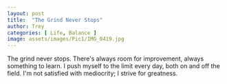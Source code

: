 ```yaml
---
layout: post
title:  "The Grind Never Stops"
author: Trey
categories: [ Life, Balance ]
image: assets/images/Pic1/IMG_0419.jpg
---
```


The grind never stops. There's always room for improvement, always something to learn. I push myself to the limit every day, both on and off the field. I'm not satisfied with mediocrity; I strive for greatness. 

